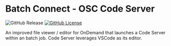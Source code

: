 # Batch Connect - OSC Code Server

![GitHub Release](https://img.shields.io/github/release/osc/bc_osc_codeserver.svg)
[![GitHub License](https://img.shields.io/badge/license-MIT-green.svg)](https://opensource.org/licenses/MIT)

An improved file viewer / editor for OnDemand that launches a
Code Server within an batch job. Code Server leverages VSCode as its
editor.


